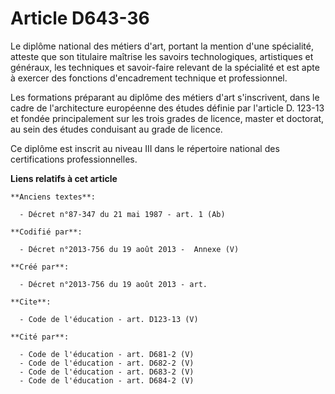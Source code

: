 # Article D643-36

Le diplôme national des métiers d'art, portant la mention d'une spécialité, atteste que son titulaire maîtrise les savoirs
technologiques, artistiques et généraux, les techniques et savoir-faire relevant de la spécialité et est apte à exercer des
fonctions d'encadrement technique et professionnel. 

Les formations préparant au diplôme des métiers d'art s'inscrivent, dans le cadre de l'architecture européenne des études
définie par l'article D. 123-13 et fondée principalement sur les trois grades de licence, master et doctorat, au sein des
études conduisant au grade de licence. 

Ce diplôme est inscrit au niveau III dans le répertoire national des certifications professionnelles.

**Liens relatifs à cet article**

	**Anciens textes**:

	  - Décret n°87-347 du 21 mai 1987 - art. 1 (Ab)

	**Codifié par**:

	  - Décret n°2013-756 du 19 août 2013 -  Annexe (V)

	**Créé par**:

	  - Décret n°2013-756 du 19 août 2013 - art.

	**Cite**:

	  - Code de l'éducation - art. D123-13 (V)

	**Cité par**:

	  - Code de l'éducation - art. D681-2 (V)
	  - Code de l'éducation - art. D682-2 (V)
	  - Code de l'éducation - art. D683-2 (V)
	  - Code de l'éducation - art. D684-2 (V)
